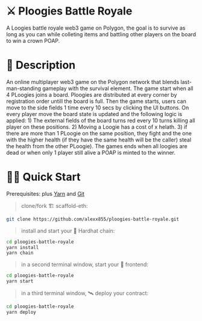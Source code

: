 # ⚔️ Ploogies Battle Royale

A Loogies battle royale web3 game on Polygon, the goal is to survive as long as you can while colleting items and battling other players on the board to win a crown POAP.

# 📖 Description

An online multiplayer web3 game on the Polygon network that blends last-man-standing gameplay with the survival element. The game start when all 4 PLoogies joins a board. Ploogies are distributed at every corner by registration order untill the board is full. Then the game starts, users can move to the side fields 1 time every 10 secs by clicking the UI buttons. On every player move the board state is updated and the following logic is applied: 1) The external fields of the board turns red  every 10 turns killing all player on these positions. 2) Moving a Loogie has a cost of x helath. 3) if there are more than 1 PLoogie on the same position,  they fight  and the one with the higher health (if they have the same health will be the caller) steal the health from the other PLoogie). The games ends when all loogies are dead or when only 1 player still alive a POAP is minted to the winner.

# 🏄‍♂️ Quick Start

Prerequisites: plus [Yarn](https://classic.yarnpkg.com/en/docs/install/) and [Git](https://git-scm.com/downloads)

> clone/fork 🏗 scaffold-eth:

```bash
git clone https://github.com/alexx855/ploogies-battle-royale.git
```

> install and start your 👷‍ Hardhat chain:

```bash
cd ploogies-battle-royale
yarn install
yarn chain
```

> in a second terminal window, start your 📱 frontend:

```bash
cd ploogies-battle-royale
yarn start
```

> in a third terminal window, 🛰 deploy your contract:

```bash
cd ploogies-battle-royale
yarn deploy
```

